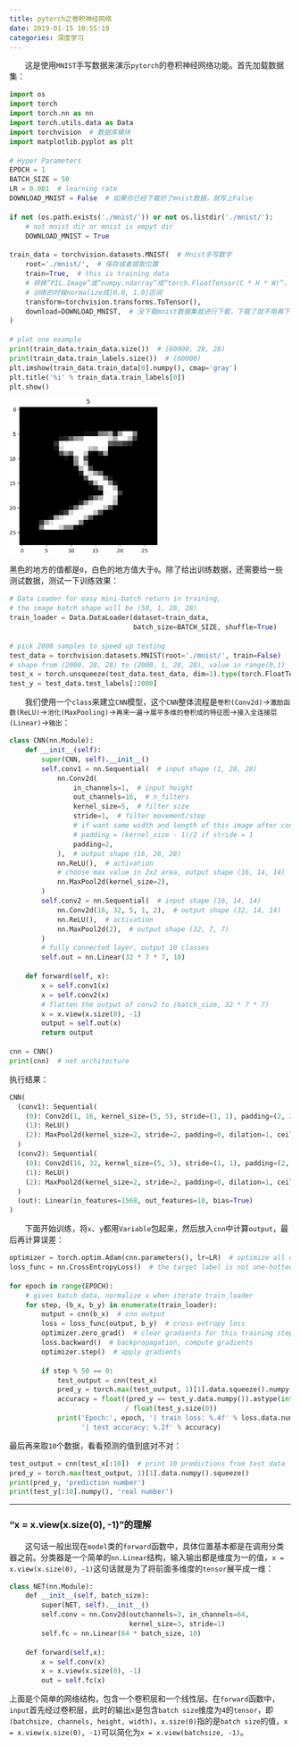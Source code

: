 ```yaml
---
title: pytorch之卷积神经网络
date: 2019-01-15 10:55:19
categories: 深度学习
---
```


&emsp;&emsp;这是使用`MNIST`手写数据来演示`pytorch`的卷积神经网络功能。首先加载数据集：

``` python
import os
import torch
import torch.nn as nn
import torch.utils.data as Data
import torchvision  # 数据库模块
import matplotlib.pyplot as plt
​
# Hyper Parameters
EPOCH = 1
BATCH_SIZE = 50
LR = 0.001  # learning rate
DOWNLOAD_MNIST = False  # 如果你已经下载好了mnist数据，就写上False

if not (os.path.exists('./mnist/')) or not os.listdir('./mnist/'):
    # not mnist dir or mnist is empyt dir
    DOWNLOAD_MNIST = True
​
train_data = torchvision.datasets.MNIST(  # Mnist手写数字
    root='./mnist/',  # 保存或者提取位置
    train=True,  # this is training data
    # 转换“PIL.Image”或“numpy.ndarray”成“torch.FloatTensor(C * H * W)”，
    # 训练的时候normalize成[0.0, 1.0]区间
    transform=torchvision.transforms.ToTensor(),
    download=DOWNLOAD_MNIST,  # 没下载mnist数据集就进行下载，下载了就不用再下了
)
​
# plot one example
print(train_data.train_data.size())  # (60000, 28, 28)
print(train_data.train_labels.size())  # (60000)
plt.imshow(train_data.train_data[0].numpy(), cmap='gray')
plt.title('%i' % train_data.train_labels[0])
plt.show()
```

<img src="./pytorch之卷积神经网络/1.png" height="278" width="270">

黑色的地方的值都是`0`，白色的地方值大于`0`。除了给出训练数据，还需要给一些测试数据，测试一下训练效果：

``` python
# Data Loader for easy mini-batch return in training,
# the image batch shape will be (50, 1, 28, 28)
train_loader = Data.DataLoader(dataset=train_data,
                               batch_size=BATCH_SIZE, shuffle=True)

# pick 2000 samples to speed up testing
test_data = torchvision.datasets.MNIST(root='./mnist/', train=False)
# shape from (2000, 28, 28) to (2000, 1, 28, 28), value in range(0,1)
test_x = torch.unsqueeze(test_data.test_data, dim=1).type(torch.FloatTensor)[:2000] / 255.
test_y = test_data.test_labels[:2000]
```

&emsp;&emsp;我们使用一个`class`来建立`CNN`模型，这个`CNN`整体流程是`卷积(Conv2d)`->`激励函数(ReLU)`->`池化(MaxPooling)`->`再来一遍`->`展平多维的卷积成的特征图`->`接入全连接层(Linear)`->`输出`：

``` python
class CNN(nn.Module):
    def __init__(self):
        super(CNN, self).__init__()
        self.conv1 = nn.Sequential(  # input shape (1, 28, 28)
            nn.Conv2d(
                in_channels=1,  # input height
                out_channels=16,  # n_filters
                kernel_size=5,  # filter size
                stride=1,  # filter movement/step
                # if want same width and length of this image after con2d,
                # padding = (kernel_size - 1)/2 if stride = 1
                padding=2,
            ),  # output shape (16, 28, 28)
            nn.ReLU(),  # activation
            # choose max value in 2x2 area, output shape (16, 14, 14)
            nn.MaxPool2d(kernel_size=2),
        )
        self.conv2 = nn.Sequential(  # input shape (16, 14, 14)
            nn.Conv2d(16, 32, 5, 1, 2),  # output shape (32, 14, 14)
            nn.ReLU(),  # activation
            nn.MaxPool2d(2),  # output shape (32, 7, 7)
        )
        # fully connected layer, output 10 classes
        self.out = nn.Linear(32 * 7 * 7, 10)
​
    def forward(self, x):
        x = self.conv1(x)
        x = self.conv2(x)
        # flatten the output of conv2 to (batch_size, 32 * 7 * 7)
        x = x.view(x.size(0), -1)
        output = self.out(x)
        return output
​
cnn = CNN()
print(cnn)  # net architecture
```

执行结果：

``` python
CNN(
  (conv1): Sequential(
    (0): Conv2d(1, 16, kernel_size=(5, 5), stride=(1, 1), padding=(2, 2))
    (1): ReLU()
    (2): MaxPool2d(kernel_size=2, stride=2, padding=0, dilation=1, ceil_mode=False)
  )
  (conv2): Sequential(
    (0): Conv2d(16, 32, kernel_size=(5, 5), stride=(1, 1), padding=(2, 2))
    (1): ReLU()
    (2): MaxPool2d(kernel_size=2, stride=2, padding=0, dilation=1, ceil_mode=False)
  )
  (out): Linear(in_features=1568, out_features=10, bias=True)
)
```

&emsp;&emsp;下面开始训练，将`x`、`y`都用`Variable`包起来，然后放入`cnn`中计算`output`，最后再计算误差：

``` python
optimizer = torch.optim.Adam(cnn.parameters(), lr=LR)  # optimize all cnn parameters
loss_func = nn.CrossEntropyLoss()  # the target label is not one-hotted
​
for epoch in range(EPOCH):
    # gives batch data, normalize x when iterate train_loader
    for step, (b_x, b_y) in enumerate(train_loader):
        output = cnn(b_x)  # cnn output
        loss = loss_func(output, b_y)  # cross entropy loss
        optimizer.zero_grad()  # clear gradients for this training step
        loss.backward()  # backpropagation, compute gradients
        optimizer.step()  # apply gradients
​
        if step % 50 == 0:
            test_output = cnn(test_x)
            pred_y = torch.max(test_output, 1)[1].data.squeeze().numpy()
            accuracy = float((pred_y == test_y.data.numpy()).astype(int).sum()) \
                             / float(test_y.size(0))
            print('Epoch:', epoch, '| train loss: %.4f' % loss.data.numpy(),
                  '| test accuracy: %.2f' % accuracy)
```

最后再来取`10`个数据，看看预测的值到底对不对：

``` python
test_output = cnn(test_x[:10])  # print 10 predictions from test data
pred_y = torch.max(test_output, 1)[1].data.numpy().squeeze()
print(pred_y, 'prediction number')
print(test_y[:10].numpy(), 'real number')
```

---

### “x = x.view(x.size(0), -1)”的理解

&emsp;&emsp;这句话一般出现在`model`类的`forward`函数中，具体位置基本都是在调用分类器之前。分类器是一个简单的`nn.Linear`结构，输入输出都是维度为一的值，`x = x.view(x.size(0), -1)`这句话就是为了将前面多维度的`tensor`展平成一维：

``` python
class NET(nn.Module):
    def __init__(self, batch_size):
        super(NET, self).__init__()
        self.conv = nn.Conv2d(outchannels=3, in_channels=64,
                              kernel_size=3, stride=1)
        self.fc = nn.Linear(64 * batch_size, 10)
​
    def forward(self,x):
        x = self.conv(x)
        x = x.view(x.size(0), -1)
        out = self.fc(x)
```

上面是个简单的网络结构，包含一个卷积层和一个线性层。在`forward`函数中，`input`首先经过卷积层，此时的输出`x`是包含`batch size`维度为`4`的`tensor`，即`(batchsize, channels, height, width)`，`x.size(0)`指的是`batch size`的值，`x = x.view(x.size(0), -1)`可以简化为`x = x.view(batchsize, -1)`。